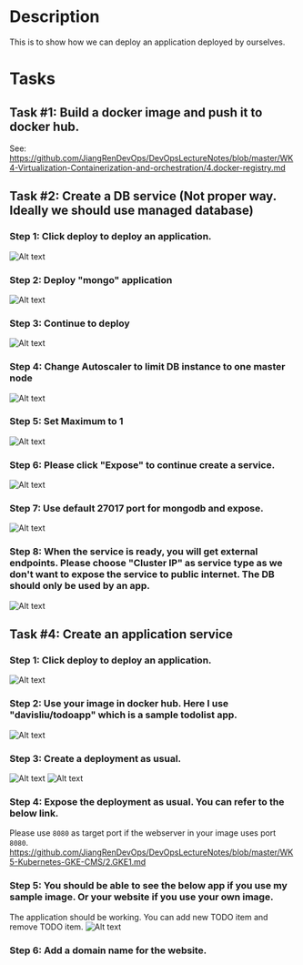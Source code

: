 # Description

This is to show how we can deploy an application deployed by ourselves.

# Tasks
## Task #1: Build a docker image and push it to docker hub.
See: https://github.com/JiangRenDevOps/DevOpsLectureNotes/blob/master/WK4-Virtualization-Containerization-and-orchestration/4.docker-registry.md


## Task #2: Create a DB service (Not proper way. Ideally we should use managed database)
### Step 1: Click deploy to deploy an application.
![Alt text](images/GKE5.png?raw=true)

### Step 2: Deploy "mongo" application
![Alt text](images/CMS01.png?raw=true)

### Step 3: Continue to deploy
![Alt text](images/CMS02.png?raw=true)

### Step 4: Change Autoscaler to limit DB instance to one master node
![Alt text](images/CMS05.png?raw=true)

### Step 5: Set Maximum to 1
![Alt text](images/CMS06.png?raw=true)

### Step 6: Please click "Expose" to continue create a service.
![Alt text](images/CMS07.png?raw=true)

### Step 7: Use default 27017 port for mongodb and expose.
![Alt text](images/CMS08.png?raw=true)

### Step 8: When the service is ready, you will get external endpoints. Please choose "Cluster IP" as service type as we don't want to expose the service to public internet. The DB should only be used by an app.
![Alt text](images/CMS09.png?raw=true)


## Task #4: Create an application service 
### Step 1: Click deploy to deploy an application.
![Alt text](images/GKE5.png?raw=true)

### Step 2: Use your image in docker hub. Here I use "davisliu/todoapp" which is a sample todolist app.
![Alt text](images/CMS10.png?raw=true)

### Step 3: Create a deployment as usual.
![Alt text](images/CMS11.png?raw=true)
![Alt text](images/CMS12.png?raw=true)

### Step 4: Expose the deployment as usual. You can refer to the below link.
Please use `8080` as target port if the webserver in your image uses port `8080`.
https://github.com/JiangRenDevOps/DevOpsLectureNotes/blob/master/WK5-Kubernetes-GKE-CMS/2.GKE1.md

### Step 5: You should be able to see the below app if you use my sample image. Or your website if you use your own image.
The application should be working. You can add new TODO item and remove TODO item.
![Alt text](images/CMS13.png?raw=true)

### Step 6: Add a domain name for the website.
